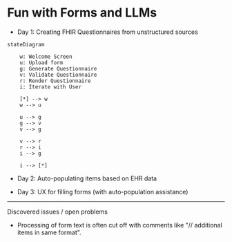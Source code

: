 # Fun with Forms and LLMs

* Day 1: Creating FHIR Questionnaires from unstructured sources


```mermaid
stateDiagram

    w: Welcome Screen
    u: Upload form
    g: Generate Questionnaire
    v: Validate Questionnaire
    r: Render Questionnaire
    i: Iterate with User

    [*] --> w
    w --> u

    u --> g
    g --> v
    v --> g

    v --> r
    r --> i
    i --> g

    i --> [*]
```


* Day 2: Auto-populating items based on EHR data

* Day 3: UX for filling forms (with auto-population assistance)


---

Discovered issues / open problems

* Processing of form text is often cut off with comments like "// additional items in same format".
